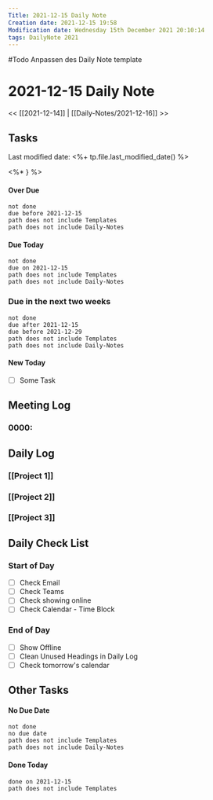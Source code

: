 ```yaml
---
Title: 2021-12-15 Daily Note
Creation date: 2021-12-15 19:58
Modification date: Wednesday 15th December 2021 20:10:14
tags: DailyNote 2021
---
```

#Todo  Anpassen des Daily Note template 
# 2021-12-15 Daily Note

<< [[2021-12-14]] | [[Daily-Notes/2021-12-16]] >>

## Tasks

Last modified date: <%+ tp.file.last_modified_date() %>

<%* } %>

#### Over Due

```tasks
not done
due before 2021-12-15
path does not include Templates
path does not include Daily-Notes
```

#### Due Today

```tasks
not done
due on 2021-12-15
path does not include Templates
path does not include Daily-Notes
```

### Due in the next two weeks
```tasks
not done
due after 2021-12-15
due before 2021-12-29
path does not include Templates
path does not include Daily-Notes
```

#### New Today
- [ ] Some Task

## Meeting Log

### 0000:

## Daily Log

### [[Project 1]]


### [[Project 2]]


### [[Project 3]]

## Daily Check List

### Start of Day

- [ ] Check Email
- [ ] Check Teams
- [ ] Check showing online
- [ ] Check Calendar - Time Block

### End of Day

- [ ] Show Offline
- [ ] Clean Unused Headings in Daily Log
- [ ] Check tomorrow's calendar

## Other Tasks

#### No Due Date

```tasks
not done
no due date
path does not include Templates
path does not include Daily-Notes
```

#### Done Today

```tasks
done on 2021-12-15
path does not include Templates
```